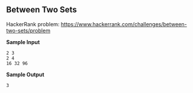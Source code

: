 ## Between Two Sets

HackerRank problem: https://www.hackerrank.com/challenges/between-two-sets/problem

**Sample Input**

```
2 3
2 4
16 32 96
```

**Sample Output**

```
3
```